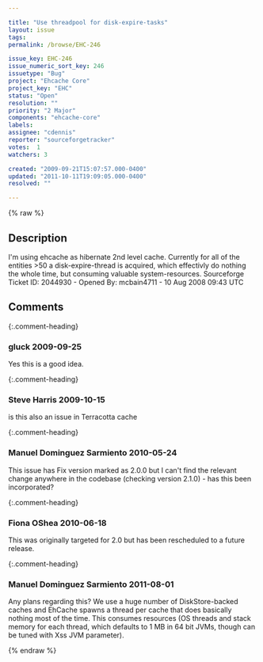 ```yaml
---

title: "Use threadpool for disk-expire-tasks"
layout: issue
tags: 
permalink: /browse/EHC-246

issue_key: EHC-246
issue_numeric_sort_key: 246
issuetype: "Bug"
project: "Ehcache Core"
project_key: "EHC"
status: "Open"
resolution: ""
priority: "2 Major"
components: "ehcache-core"
labels: 
assignee: "cdennis"
reporter: "sourceforgetracker"
votes:  1
watchers: 3

created: "2009-09-21T15:07:57.000-0400"
updated: "2011-10-11T19:09:05.000-0400"
resolved: ""

---
```




{% raw %}



## Description

<div markdown="1" class="description">

I'm using ehcache as hibernate 2nd level cache. Currently for all of the entities >50 a disk-expire-thread is acquired, which effectivly do nothing the whole time, but consuming valuable system-resources.
Sourceforge Ticket ID: 2044930 - Opened By: mcbain4711 - 10 Aug 2008 09:43 UTC

</div>

## Comments


{:.comment-heading}
### **gluck** <span class="date">2009-09-25</span>

<div markdown="1" class="comment">

Yes this is a good idea.

</div>


{:.comment-heading}
### **Steve Harris** <span class="date">2009-10-15</span>

<div markdown="1" class="comment">

is this also an issue in Terracotta cache

</div>


{:.comment-heading}
### **Manuel Dominguez Sarmiento** <span class="date">2010-05-24</span>

<div markdown="1" class="comment">

This issue has Fix version marked as 2.0.0 but I can't find the relevant change anywhere in the codebase (checking version 2.1.0) - has this been incorporated?

</div>


{:.comment-heading}
### **Fiona OShea** <span class="date">2010-06-18</span>

<div markdown="1" class="comment">

This was originally targeted for 2.0 but has been rescheduled to a future release.

</div>


{:.comment-heading}
### **Manuel Dominguez Sarmiento** <span class="date">2011-08-01</span>

<div markdown="1" class="comment">

Any plans regarding this? We use a huge number of DiskStore-backed caches and EhCache spawns a thread per cache that does basically nothing most of the time. This consumes resources (OS threads and stack memory for each thread, which defaults to 1 MB in 64 bit JVMs, though can be tuned with Xss JVM parameter).

</div>



{% endraw %}
